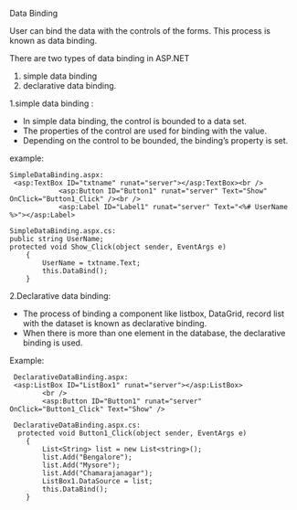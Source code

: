 Data Binding

User can bind the data with the controls of the forms. This process is known as data binding.

 There are two types of data binding in ASP.NET 

1. simple data binding 
2.  declarative data binding.

1.simple data binding :

- In simple data binding, the control is bounded to a data set. 
- The properties of the control are used for binding with the value. 
- Depending on the control to be bounded, the binding’s property is set.

example:

```
SimpleDataBinding.aspx:
 <asp:TextBox ID="txtname" runat="server"></asp:TextBox><br />
            <asp:Button ID="Button1" runat="server" Text="Show" OnClick="Button1_Click" /><br />
            <asp:Label ID="Label1" runat="server" Text="<%# UserName %>"></asp:Label>

SimpleDataBinding.aspx.cs:
public string UserName;
protected void Show_Click(object sender, EventArgs e)
    {
        UserName = txtname.Text;
        this.DataBind();
    }
```



2.Declarative data binding:

- The process of binding a component like listbox, DataGrid, record list with the dataset is known as declarative binding. 
- When there is more than one element in the database, the declarative binding is used.

Example:

```
 DeclarativeDataBinding.aspx:
 <asp:ListBox ID="ListBox1" runat="server"></asp:ListBox>
        <br />
        <asp:Button ID="Button1" runat="server" OnClick="Button1_Click" Text="Show" />
        
 DeclarativeDataBinding.aspx.cs:
  protected void Button1_Click(object sender, EventArgs e)
    {
        List<String> list = new List<string>();
        list.Add("Bengalore");
        list.Add("Mysore");
        list.Add("Chamarajanagar");
        ListBox1.DataSource = list;
        this.DataBind();
    }
```

